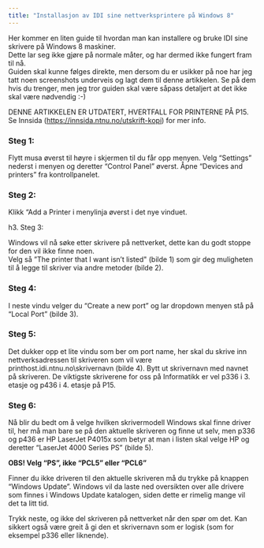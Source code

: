 ```yaml
---
title: "Installasjon av IDI sine nettverksprintere på Windows 8"
---
```


Her kommer en liten guide til hvordan man kan installere og bruke IDI
sine skrivere på Windows 8 maskiner.  
Dette lar seg ikke gjøre på normale måter, og har dermed ikke fungert
fram til nå.  
Guiden skal kunne følges direkte, men dersom du er usikker på noe har
jeg tatt noen screenshots underveis og lagt dem til denne artikkelen. Se
på dem hvis du trenger, men jeg tror guiden skal være såpass detaljert
at det ikke skal være nødvendig :-)

DENNE ARTIKKELEN ER UTDATERT, HVERTFALL FOR PRINTERNE PÅ P15.
Se Innsida (https://innsida.ntnu.no/utskrift-kopi) for mer info.


### Steg 1:

Flytt musa øverst til høyre i skjermen til du får opp menyen. Velg
“Settings” nederst i menyen og deretter “Control Panel” øverst. Åpne
“Devices and printers” fra kontrollpanelet.

### Steg 2:

Klikk “Add a Printer i menylinja øverst i det nye vinduet.
  
h3. Steg 3:
  
Windows vil nå søke etter skrivere på nettverket, dette kan du godt
stoppe for den vil ikke finne noen.  
Velg så ”The printer that I want isn’t listed" (bilde 1) som gir deg
muligheten til å legge til skriver via andre metoder (bilde 2).

### Steg 4:

I neste vindu velger du “Create a new port” og lar dropdown menyen stå
på “Local Port” (bilde 3).

### Steg 5:

Det dukker opp et lite vindu som ber om port name, her skal du skrive
inn nettverksadressen til skriveren som vil være
printhost.idi.ntnu.no\\skrivernavn (bilde 4). Bytt ut skrivernavn med
navnet på skriveren. De viktigste skriverene for oss på Informatikk er
vel p336 i 3. etasje og p436 i 4. etasje på P15.

### Steg 6:

Nå blir du bedt om å velge hvilken skrivermodell Windows skal finne
driver til, her må man bare se på den aktuelle skriveren og finne ut
selv, men p336 og p436 er HP LaserJet P4015x som betyr at man i listen
skal velge HP og deretter “LaserJet 4000 Series PS” (bilde 5).

**OBS! Velg “PS”, ikke “PCL5” eller “PCL6”**

Finner du ikke driveren til den aktuelle skriveren må du trykke på
knappen “Windows Update”. Windows vil da laste ned oversikten over alle
drivere som finnes i Windows Update katalogen, siden dette er rimelig
mange vil det ta litt tid.

Trykk neste, og ikke del skriveren på nettverket når den spør om det.
Kan sikkert også være greit å gi den et skrivernavn som er logisk (som
for eksempel p336 eller liknende).